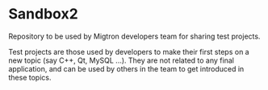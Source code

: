 # Sandbox2
Repository to be used by Migtron developers team for sharing test projects. 

Test projects are those used by developers to make their first steps on a new topic (say C++, Qt, MySQL ...). 
They are not related to any final application, and can be used by others in the team to get introduced in these topics. 
